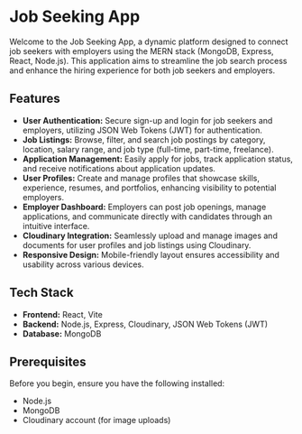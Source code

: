 # Job Seeking App

Welcome to the Job Seeking App, a dynamic platform designed to connect job seekers with employers using the MERN stack (MongoDB, Express, React, Node.js). This application aims to streamline the job search process and enhance the hiring experience for both job seekers and employers.

## Features

- **User Authentication:** Secure sign-up and login for job seekers and employers, utilizing JSON Web Tokens (JWT) for authentication.
- **Job Listings:** Browse, filter, and search job postings by category, location, salary range, and job type (full-time, part-time, freelance).
- **Application Management:** Easily apply for jobs, track application status, and receive notifications about application updates.
- **User Profiles:** Create and manage profiles that showcase skills, experience, resumes, and portfolios, enhancing visibility to potential employers.
- **Employer Dashboard:** Employers can post job openings, manage applications, and communicate directly with candidates through an intuitive interface.
- **Cloudinary Integration:** Seamlessly upload and manage images and documents for user profiles and job listings using Cloudinary.
- **Responsive Design:** Mobile-friendly layout ensures accessibility and usability across various devices.

## Tech Stack

- **Frontend:** React, Vite
- **Backend:** Node.js, Express, Cloudinary, JSON Web Tokens (JWT)
- **Database:** MongoDB

## Prerequisites

Before you begin, ensure you have the following installed:

- Node.js
- MongoDB
- Cloudinary account (for image uploads)
